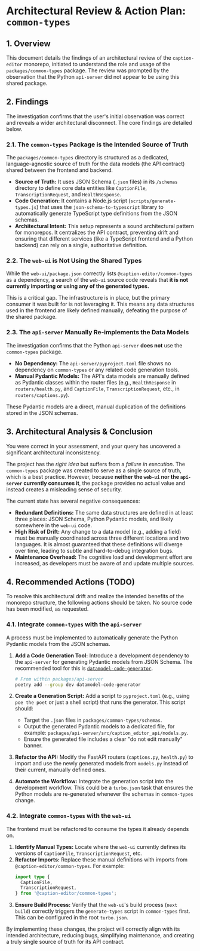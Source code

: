 # Architectural Review & Action Plan: `common-types`

## 1. Overview

This document details the findings of an architectural review of the `caption-editor` monorepo, initiated to understand the role and usage of the `packages/common-types` package. The review was prompted by the observation that the Python `api-server` did not appear to be using this shared package.

## 2. Findings

The investigation confirms that the user's initial observation was correct and reveals a wider architectural disconnect. The core findings are detailed below.

### 2.1. The `common-types` Package is the Intended Source of Truth

The `packages/common-types` directory is structured as a dedicated, language-agnostic source of truth for the data models (the API contract) shared between the frontend and backend.

- **Source of Truth:** It uses JSON Schema (`.json` files) in its `/schemas` directory to define core data entities like `CaptionFile`, `TranscriptionRequest`, and `HealthResponse`.
- **Code Generation:** It contains a Node.js script (`scripts/generate-types.js`) that uses the `json-schema-to-typescript` library to automatically generate TypeScript type definitions from the JSON schemas.
- **Architectural Intent:** This setup represents a sound architectural pattern for monorepos. It centralizes the API contract, preventing drift and ensuring that different services (like a TypeScript frontend and a Python backend) can rely on a single, authoritative definition.

### 2.2. The `web-ui` is Not Using the Shared Types

While the `web-ui/package.json` correctly lists `@caption-editor/common-types` as a dependency, a search of the `web-ui` source code reveals that **it is not currently importing or using any of the generated types.**

This is a critical gap. The infrastructure is in place, but the primary consumer it was built for is not leveraging it. This means any data structures used in the frontend are likely defined manually, defeating the purpose of the shared package.

### 2.3. The `api-server` Manually Re-implements the Data Models

The investigation confirms that the Python `api-server` **does not** use the `common-types` package.

- **No Dependency:** The `api-server/pyproject.toml` file shows no dependency on `common-types` or any related code generation tools.
- **Manual Pydantic Models:** The API's data models are manually defined as Pydantic classes within the router files (e.g., `HealthResponse` in `routers/health.py`, and `CaptionFile`, `TranscriptionRequest`, etc., in `routers/captions.py`).

These Pydantic models are a direct, manual duplication of the definitions stored in the JSON schemas.

## 3. Architectural Analysis & Conclusion

You were correct in your assessment, and your query has uncovered a significant architectural inconsistency.

The project has the _right idea_ but suffers from a _failure in execution_. The `common-types` package was created to serve as a single source of truth, which is a best practice. However, because **neither the `web-ui` nor the `api-server` currently consumes it**, the package provides no actual value and instead creates a misleading sense of security.

The current state has several negative consequences:

- **Redundant Definitions:** The same data structures are defined in at least three places: JSON Schema, Python Pydantic models, and likely somewhere in the `web-ui` code.
- **High Risk of Drift:** Any change to a data model (e.g., adding a field) must be manually coordinated across three different locations and two languages. It is almost guaranteed that these definitions will diverge over time, leading to subtle and hard-to-debug integration bugs.
- **Maintenance Overhead:** The cognitive load and development effort are increased, as developers must be aware of and update multiple sources.

## 4. Recommended Actions (TODO)

To resolve this architectural drift and realize the intended benefits of the monorepo structure, the following actions should be taken. No source code has been modified, as requested.

### 4.1. Integrate `common-types` with the `api-server`

A process must be implemented to automatically generate the Python Pydantic models from the JSON schemas.

1.  **Add a Code Generation Tool:** Introduce a development dependency to the `api-server` for generating Pydantic models from JSON Schema. The recommended tool for this is [`datamodel-code-generator`](https://github.com/koxudaxi/datamodel-code-generator).

    ```bash
    # From within packages/api-server
    poetry add --group dev datamodel-code-generator
    ```

2.  **Create a Generation Script:** Add a script to `pyproject.toml` (e.g., using `poe the poet` or just a shell script) that runs the generator. This script should:
    - Target the `.json` files in `packages/common-types/schemas`.
    - Output the generated Pydantic models to a dedicated file, for example: `packages/api-server/src/caption_editor_api/models.py`.
    - Ensure the generated file includes a clear "do not edit manually" banner.

3.  **Refactor the API:** Modify the FastAPI routers (`captions.py`, `health.py`) to import and use the newly generated models from `models.py` instead of their current, manually defined ones.

4.  **Automate the Workflow:** Integrate the generation script into the development workflow. This could be a `turbo.json` task that ensures the Python models are re-generated whenever the schemas in `common-types` change.

### 4.2. Integrate `common-types` with the `web-ui`

The frontend must be refactored to consume the types it already depends on.

1.  **Identify Manual Types:** Locate where the `web-ui` currently defines its versions of `CaptionFile`, `TranscriptionRequest`, etc.
2.  **Refactor Imports:** Replace these manual definitions with imports from `@caption-editor/common-types`. For example:
    ```typescript
    import type {
      CaptionFile,
      TranscriptionRequest,
    } from '@caption-editor/common-types';
    ```
3.  **Ensure Build Process:** Verify that the `web-ui`'s build process (`next build`) correctly triggers the `generate-types` script in `common-types` first. This can be configured in the root `turbo.json`.

By implementing these changes, the project will correctly align with its intended architecture, reducing bugs, simplifying maintenance, and creating a truly single source of truth for its API contract.
